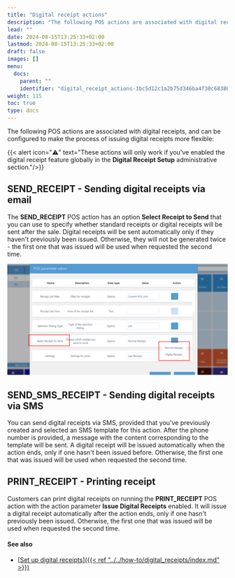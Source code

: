 ```yaml
---
title: "Digital receipt actions"
description: "The following POS actions are associated with digital receipts, and can be configured in a way which supports this feature."
lead: ""
date: 2024-08-15T13:25:33+02:00
lastmod: 2024-08-15T13:25:33+02:00
draft: false
images: []
menu:
  docs:
    parent: ""
    identifier: "digital_receipt_actions-1bc5d12c1a2b75d346ba4f30c683800b"
weight: 115
toc: true
type: docs
---
```


The following POS actions are associated with digital receipts, and can be configured to make the process of issuing digital receipts more flexible:

{{< alert icon="⚠️" text="These actions will only work if you've enabled the digital receipt feature globally in the <b>Digital Receipt Setup</b> administrative section."/>}}

## SEND_RECEIPT - Sending digital receipts via email

The **SEND_RECEIPT** POS action has an option **Select Receipt to Send** that you can use to specify whether standard receipts or digital receipts will be sent after the sale. Digital receipts will be sent automatically only if they haven't previously been issued. Otherwise, they will not be generated twice - the first one that was issued will be used when requested the second time. 

  ![digital_receipts](Images/digital_receipts.PNG)

## SEND_SMS_RECEIPT - Sending digital receipts via SMS

You can send digital receipts via SMS, provided that you've previously created and selected an SMS template for this action. After the phone number is provided, a message with the content corresponding to the template will be sent. A digital receipt will be issued automatically when the action ends, only if one hasn't been issued before. Otherwise, the first one that was issued will be used when requested the second time. 

## PRINT_RECEIPT - Printing receipt

Customers can print digital receipts on running the **PRINT_RECEIPT** POS action with the action parameter **Issue Digital Receipts** enabled. It will issue a digital receipt automatically after the action ends, only if one hasn't previously been issued. Otherwise, the first one that was issued will be used when requested the second time.

#### See also

- [<ins>Set up digital receipts<ins>]({{< ref "../../how-to/digital_receipts/index.md" >}})